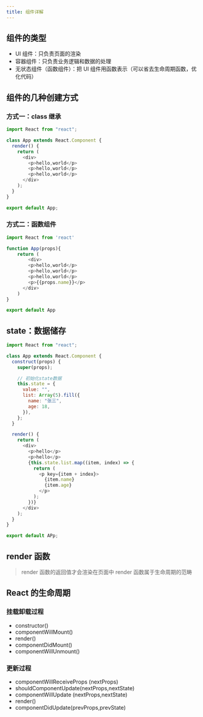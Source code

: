 ```yaml
---
title: 组件详解
---
```


## 组件的类型

- UI 组件：只负责页面的渲染
- 容器组件：只负责业务逻辑和数据的处理
- 无状态组件（函数组件）：把 UI 组件用函数表示（可以省去生命周期函数，优化代码）

## 组件的几种创建方式

### 方式一：class 继承

```javascript
import React from "react";

class App extends React.Component {
  render() {
    return (
      <div>
        <p>hello,world</p>
        <p>hello,world</p>
        <p>hello,world</p>
      </div>
    );
  }
}

export default App;
```

### 方式二：函数组件

```javascript
import React from 'react'

function App(props){
    return (
        <div>
        <p>hello,world</p>
        <p>hello,world</p>
        <p>hello,world</p>
        <p>{{props.name}}</p>
      </div>
    )
}

export default App
```

## state：数据储存

```javascript
import React from "react";

class App extends React.Component {
  construct(props) {
    super(props);

    // 初始化state数据
    this.state = {
      value: "",
      list: Array(5).fill({
        name: "张三",
        age: 18,
      }),
    };
  }

  render() {
    return (
      <div>
        <p>hello</p>
        <p>hello</p>
        {this.state.list.map((item, index) => {
          return (
            <p key={item + index}>
              {item.name}
              {item.age}
            </p>
          );
        })}
      </div>
    );
  }
}

export default APp;
```

## render 函数

> render 函数的返回值才会渲染在页面中
> render 函数属于生命周期的范畴

## React 的生命周期

### 挂载卸载过程

- constructor()
- componentWillMount()
- render()
- componentDidMount()
- componentWillUnmount()

### 更新过程

- componentWillReceiveProps (nextProps)
- shouldComponentUpdate(nextProps,nextState)
- componentWillUpdate (nextProps,nextState)
- render()
- componentDidUpdate(prevProps,prevState)
